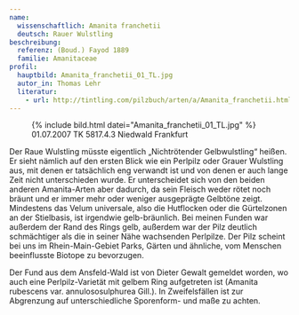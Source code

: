 ```yaml
---
name:
  wissenschaftlich: Amanita franchetii
  deutsch: Rauer Wulstling
beschreibung:
  referenz: (Boud.) Fayod 1889
  familie: Amanitaceae
profil:
  hauptbild: Amanita_franchetii_01_TL.jpg
  autor_in: Thomas Lehr
  literatur:
    - url: http://tintling.com/pilzbuch/arten/a/Amanita_franchetii.html
---
```


<figure>
  {% include bild.html datei="Amanita_franchetii_01_TL.jpg" %}
  <figcaption>01.07.2007 TK 5817.4.3 Niedwald Frankfurt</figcaption>
</figure>

Der Raue Wulstling müsste eigentlich „Nichtrötender Gelbwulstling“ heißen. Er sieht nämlich auf den ersten Blick wie ein Perlpilz oder Grauer Wulstling aus, mit denen er tatsächlich eng verwandt ist und von denen er auch lange Zeit nicht unterschieden wurde. Er unterscheidet sich von den beiden anderen Amanita-Arten aber dadurch, da sein Fleisch weder rötet noch bräunt und er immer mehr oder weniger ausgeprägte Gelbtöne zeigt. Mindestens das Velum universale, also die Hutflocken oder die Gürtelzonen an der Stielbasis, ist irgendwie gelb-bräunlich. Bei meinen Funden war außerdem der Rand des Rings gelb, außerdem war der Pilz deutlich schmächtiger als die in seiner Nähe wachsenden Perlpilze. Der Pilz scheint bei uns im Rhein-Main-Gebiet Parks, Gärten und ähnliche, vom Menschen beeinflusste Biotope zu bevorzugen.

Der Fund aus dem Ansfeld-Wald ist von Dieter Gewalt gemeldet worden, wo auch eine Perlpilz-Varietät mit gelbem Ring aufgetreten ist (Amanita rubescens var. annulososulphurea Gill.). In Zweifelsfällen ist zur Abgrenzung auf unterschiedliche Sporenform- und maße zu achten.

